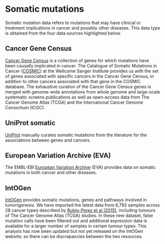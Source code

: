 # Somatic mutations

Somatic mutation data refers to mutations that may have clinical or treatment implications in cancer and possibly other diseases. This data type is obtained from the four data sources highlighted below.

## Cancer Gene Census

[Cancer Gene Census](https://cancer.sanger.ac.uk/census) is a collection of genes for which mutations have been causally implicated in cancer. The Catalogue of Somatic Mutations in Cancer \([COSMIC](http://cancer.sanger.ac.uk/cosmic)\) at the Wellcome Sanger Institute provides us with the set of genes associated with specific cancers in the Cancer Gene Census, in addition to other cancers associated with that gene in the COSMIC database. The exhaustive curation of the Cancer Gene Census genes is merged with genome-wide annotations from whole genome and large-scale systematic screens publications as well as open-access data from The Cancer Genome Atlas \(TCGA\) and the International Cancer Genome Consortium \(ICGC\).

## UniProt somatic

[UniProt](https://www.uniprot.org/) manually curates somatic mutations from the literature for the associations between genes and cancers.

## European Variation Archive \(EVA\)

The EMBL-EBI [European Variation Archive](http://www.ebi.ac.uk/eva/?Home) \(EVA\) provides data on somatic mutations in both cancer and other diseases.

## IntOGen

[IntOGen](http://www.intogen.org/search) provides somatic mutations, genes and pathways involved in tumorigenesis. We have imported the latest data from 6,792 samples across 28 cancer types described by [Rubio-Perez et al \(2015\)](https://europepmc.org/abstract/MED/25759023), including tumours of The Cancer Genome Atlas \(TCGA\) studies. In these new dataset, false mutation calls have been filtered out and additional expression data is available for a larger number of samples in certain tumour types. This analysis has now been updated but not yet released on the IntOGen website; so there can be discrepancies between the two resources.

